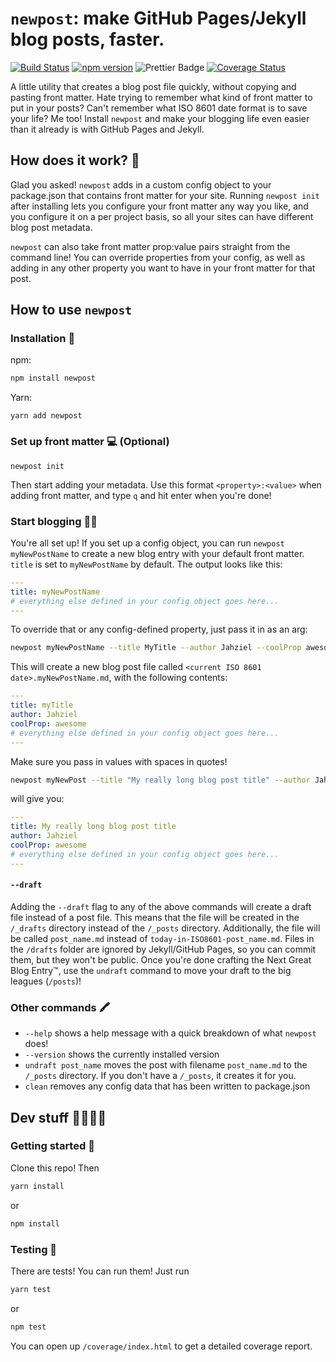 # `newpost`: make GitHub Pages/Jekyll blog posts, faster.

[![Build Status](https://travis-ci.com/jahzielv/newpost.svg?branch=master)](https://travis-ci.com/jahzielv/newpost.svg?branch=master)
[![npm version](https://badgen.net/npm/v/newpost)](https://www.npmjs.com/package/newpost)
![Prettier Badge](https://badgen.net/badge/code%20style/prettier/5AB3B3)
[![Coverage Status](https://coveralls.io/repos/github/jahzielv/newpost/badge.svg?branch=master)](https://coveralls.io/github/jahzielv/newpost?branch=master)

A little utility that creates a blog post file quickly, without copying and pasting front matter. Hate trying to remember what kind of front matter to put in your posts? Can't remember what ISO 8601 date format is to save your life? Me too! Install `newpost` and make your blogging life even easier than it already is with GitHub Pages and Jekyll.

## How does it work? 👀

Glad you asked! `newpost` adds in a custom config object to your package.json that contains front matter for your site. Running `newpost init` after installing lets you configure your front matter any way you like, and you configure it on a per project basis, so all your sites can have different blog post metadata.

`newpost` can also take front matter prop:value pairs straight from the command line! You can override properties from your config, as well as adding in any other property you want to have in your front matter for that post.

## How to use `newpost`

### Installation 🚀

npm:

```bash
npm install newpost
```

Yarn:

```shell
yarn add newpost
```

### Set up front matter 💻 (Optional)

```shell
newpost init
```

Then start adding your metadata. Use this format `<property>:<value>` when adding front matter, and type `q` and hit enter when you're done!

### Start blogging 🎉📝

You're all set up! If you set up a config object, you can run `newpost myNewPostName` to create a new blog entry with your default front matter. `title` is set to `myNewPostName` by default. The output looks like this:

```yaml
---
title: myNewPostName
# everything else defined in your config object goes here...
---

```

To override that or any config-defined property, just pass it in as an arg:

```bash
newpost myNewPostName --title MyTitle --author Jahziel --coolProp awesome
```

This will create a new blog post file called `<current ISO 8601 date>.myNewPostName.md`, with the following contents:

```yaml
---
title: myTitle
author: Jahziel
coolProp: awesome
# everything else defined in your config object goes here...
---

```

Make sure you pass in values with spaces in quotes!

```bash
newpost myNewPost --title "My really long blog post title" --author Jahziel --coolProp awesome
```

will give you:

```yaml
---
title: My really long blog post title
author: Jahziel
coolProp: awesome
# everything else defined in your config object goes here...
---

```

#### `--draft`

Adding the `--draft` flag to any of the above commands will create a draft file instead of a post file. This means that the file will be created in the `/_drafts` directory instead of the `/_posts` directory. Additionally, the file will be called `post_name.md` instead of `today-in-ISO8601-post_name.md`. Files in the `/drafts` folder are ignored by Jekyll/GitHub Pages, so you can commit them, but they won't be public. Once you're done crafting the Next Great Blog Entry™️, use the `undraft` command to move your draft to the big leagues (`/posts`)!

### Other commands 🖍

-   `--help` shows a help message with a quick breakdown of what `newpost` does!
-   `--version` shows the currently installed version
-   `undraft post_name` moves the post with filename `post_name.md` to the `/_posts` directory. If you don't have a `/_posts`, it creates it for you.
-   `clean` removes any config data that has been written to package.json

## Dev stuff 👨‍💻👩‍💻

### Getting started 🛫

Clone this repo! Then

```bash
yarn install
```

or

```bash
npm install
```

### Testing 🧪

There are tests! You can run them! Just run

```bash
yarn test
```

or

```bash
npm test
```

You can open up `/coverage/index.html` to get a detailed coverage report.
